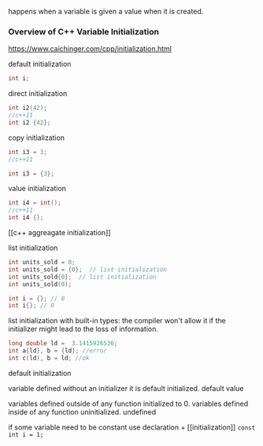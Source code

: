happens when a variable is given a value when it is created.
### Overview of C++ Variable Initialization
https://www.caichinger.com/cpp/initialization.html

default initialization
```c++
int i;
```
direct initialization
```c++
int i2(42);
//c++11
int i2 {42};
```
copy initialization
```c++
int i3 = 3;
//c++11

int i3 = {3};
```
value initialization
```c++
int i4 = int();
//c++11
int i4 {};
```

[[c++ aggreagate initialization]]

list initialization

```c++
int units_sold = 0;  
int units_sold = {0};  // list initialization
int units_sold{0};  // list initialization
int units_sold(0);

int i = {}; // 0
int i{}; // 0
```

list initialization with built-in types: the compiler won't allow it if the initializer might lead to the loss of information.

```c++
long double ld =  3.1415926536;
int a{ld}, b = {ld}; //error
int c(ld), b = ld; //ok
```

default initialization

variable defined without an initializer it is default initialized. default value

variables defined outside of any function initialized to 0. 
variables defined inside of any function uninitialized. undefined

if some variable need to be constant use declaration + [[initialization]]
`const int i = 1;`

